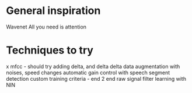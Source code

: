 General inspiration
==
Wavenet
All you need is attention

Techniques to try
==
x mfcc - should try adding delta, and delta delta
data augmentation with noises, speed changes
automatic gain control with speech segment detection
custom training criteria - end 2 end
raw signal filter learning with NIN
